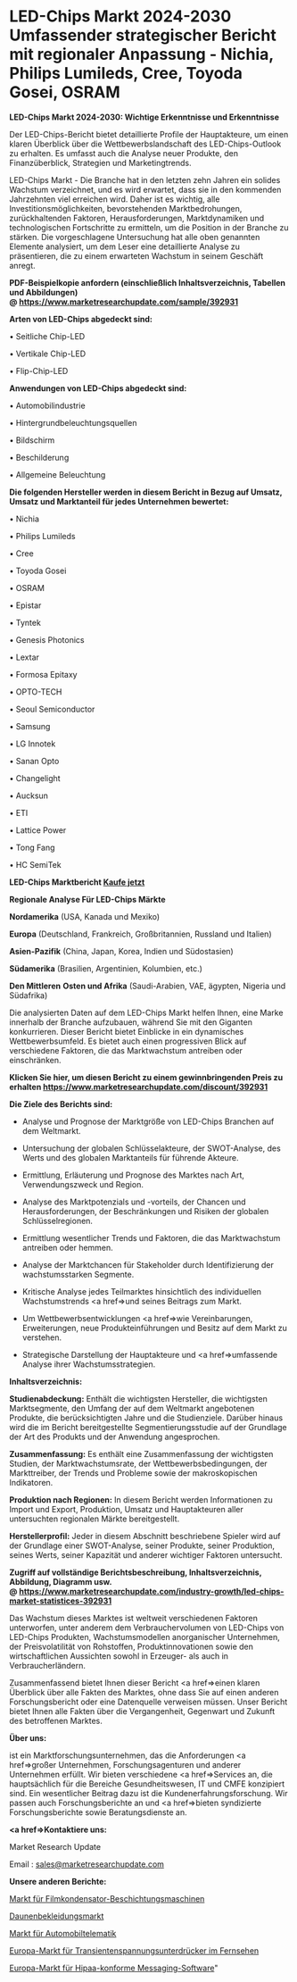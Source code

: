 # LED-Chips Markt 2024-2030 Umfassender strategischer Bericht mit regionaler Anpassung - Nichia, Philips Lumileds, Cree, Toyoda Gosei, OSRAM

<strong>LED-Chips Markt 2024-2030: Wichtige Erkenntnisse und Erkenntnisse</strong>

Der LED-Chips-Bericht bietet detaillierte Profile der Hauptakteure, um einen klaren Überblick über die Wettbewerbslandschaft des LED-Chips-Outlook zu erhalten. Es umfasst auch die Analyse neuer Produkte, den Finanzüberblick, Strategien und Marketingtrends.

LED-Chips Markt - Die Branche hat in den letzten zehn Jahren ein solides Wachstum verzeichnet, und es wird erwartet, dass sie in den kommenden Jahrzehnten viel erreichen wird. Daher ist es wichtig, alle Investitionsmöglichkeiten, bevorstehenden Marktbedrohungen, zurückhaltenden Faktoren, Herausforderungen, Marktdynamiken und technologischen Fortschritte zu ermitteln, um die Position in der Branche zu stärken. Die vorgeschlagene Untersuchung hat alle oben genannten Elemente analysiert, um dem Leser eine detaillierte Analyse zu präsentieren, die zu einem erwarteten Wachstum in seinem Geschäft anregt.

<strong><b>PDF-Beispielkopie anfordern (einschließlich Inhaltsverzeichnis, Tabellen und Abbildungen) @ </b></strong><strong><a href=https://www.marketresearchupdate.com/sample/392931><strong>https://www.marketresearchupdate.com/sample/392931</u></a></strong></strong>

<strong>Arten von LED-Chips abgedeckt sind:</strong>

• Seitliche Chip-LED

• Vertikale Chip-LED

• Flip-Chip-LED

<strong>Anwendungen von LED-Chips abgedeckt sind:</strong>

• Automobilindustrie

• Hintergrundbeleuchtungsquellen

• Bildschirm

• Beschilderung

• Allgemeine Beleuchtung

<strong>Die folgenden Hersteller werden in diesem Bericht in Bezug auf Umsatz, Umsatz und Marktanteil für jedes Unternehmen bewertet:</strong>

• Nichia

• Philips Lumileds

• Cree

• Toyoda Gosei

• OSRAM

• Epistar

• Tyntek

• Genesis Photonics

• Lextar

• Formosa Epitaxy

• OPTO-TECH

• Seoul Semiconductor

• Samsung

• LG Innotek

• Sanan Opto

• Changelight

• Aucksun

• ETI

• Lattice Power

• Tong Fang

• HC SemiTek

<strong>LED-Chips Marktbericht <a href=https://www.marketresearchupdate.com/buynow/392931>Kaufe jetzt</a></strong>

<strong>Regionale Analyse Für LED-Chips Märkte</strong>

<strong>Nordamerika</strong> (USA, Kanada und Mexiko)

<strong>Europa</strong> (Deutschland, Frankreich, Großbritannien, Russland und Italien)

<strong>Asien-Pazifik</strong> (China, Japan, Korea, Indien und Südostasien)

<strong>Südamerika</strong> (Brasilien, Argentinien, Kolumbien, etc.)

<strong>Den Mittleren</strong> <strong>Osten und Afrika</strong> (Saudi-Arabien, VAE, ägypten, Nigeria und Südafrika)

Die analysierten Daten auf dem LED-Chips Markt helfen Ihnen, eine Marke innerhalb der Branche aufzubauen, während Sie mit den Giganten konkurrieren. Dieser Bericht bietet Einblicke in ein dynamisches Wettbewerbsumfeld. Es bietet auch einen progressiven Blick auf verschiedene Faktoren, die das Marktwachstum antreiben oder einschränken.

<strong>Klicken Sie hier, um diesen Bericht zu einem gewinnbringenden Preis zu erhalten
</strong><strong><a href=https://www.marketresearchupdate.com/discount/392931>https://www.marketresearchupdate.com/discount/392931</b></u></strong></a>

<strong>Die Ziele des Berichts sind:</strong>

- Analyse und Prognose der Marktgröße von LED-Chips Branchen auf dem Weltmarkt.

- Untersuchung der globalen Schlüsselakteure, der SWOT-Analyse, des Werts und des globalen Marktanteils für führende Akteure.

- Ermittlung, Erläuterung und Prognose des Marktes nach Art, Verwendungszweck und Region.

- Analyse des Marktpotenzials und -vorteils, der Chancen und Herausforderungen, der Beschränkungen und Risiken der globalen Schlüsselregionen.

- Ermittlung wesentlicher Trends und Faktoren, die das Marktwachstum antreiben oder hemmen.

- Analyse der Marktchancen für Stakeholder durch Identifizierung der wachstumsstarken Segmente.

- Kritische Analyse jedes Teilmarktes hinsichtlich des individuellen Wachstumstrends <a href=>und</a> seines Beitrags zum Markt.

- Um Wettbewerbsentwicklungen <a href=>wie</a> Vereinbarungen, Erweiterungen, neue Produkteinführungen und Besitz auf dem Markt zu verstehen.

- Strategische Darstellung der Hauptakteure und <a href=>umfas</a>sende Analyse ihrer Wachstumsstrategien.

<strong>Inhaltsverzeichnis:</strong>

<strong>Studienabdeckung:</strong> Enthält die wichtigsten Hersteller, die wichtigsten Marktsegmente, den Umfang der auf dem Weltmarkt angebotenen Produkte, die berücksichtigten Jahre und die Studienziele. Darüber hinaus wird die im Bericht bereitgestellte Segmentierungsstudie auf der Grundlage der Art des Produkts und der Anwendung angesprochen.

<strong>Zusammenfassung:</strong> Es enthält eine Zusammenfassung der wichtigsten Studien, der Marktwachstumsrate, der Wettbewerbsbedingungen, der Markttreiber, der Trends und Probleme sowie der makroskopischen Indikatoren.

<strong>Produktion nach Regionen:</strong> In diesem Bericht werden Informationen zu Import und Export, Produktion, Umsatz und Hauptakteuren aller untersuchten regionalen Märkte bereitgestellt.

<strong>Herstellerprofil:</strong> Jeder in diesem Abschnitt beschriebene Spieler wird auf der Grundlage einer SWOT-Analyse, seiner Produkte, seiner Produktion, seines Werts, seiner Kapazität und anderer wichtiger Faktoren untersucht.

<strong><b>Zugriff auf vollständige Berichtsbeschreibung, Inhaltsverzeichnis, Abbildung, Diagramm usw. @ </b></strong><strong><a href=https://www.marketresearchupdate.com/industry-growth/led-chips-market-statistices-392931>https://www.marketresearchupdate.com/industry-growth/led-chips-market-statistices-392931</a></strong>

Das Wachstum dieses Marktes ist weltweit verschiedenen Faktoren unterworfen, unter anderem dem Verbrauchervolumen von LED-Chips von LED-Chips Produkten, Wachstumsmodellen anorganischer Unternehmen, der Preisvolatilität von Rohstoffen, Produktinnovationen sowie den wirtschaftlichen Aussichten sowohl in Erzeuger- als auch in Verbraucherländern.

Zusammenfassend bietet Ihnen dieser Bericht <a href=>einen</a> klaren Überblick über alle Fakten des Marktes, ohne dass Sie auf einen anderen Forschungsbericht oder eine Datenquelle verweisen müssen. Unser Bericht bietet Ihnen alle Fakten über die Vergangenheit, Gegenwart und Zukunft des betroffenen Marktes.

<strong>Über uns:</strong>

 ist ein Marktforschungsunternehmen, das die Anforderungen <a href=>großer</a> Unternehmen, Forschungsagenturen und anderer Unternehmen erfüllt. Wir bieten verschiedene <a href=>Services</a> an, die hauptsächlich für die Bereiche Gesundheitswesen, IT und CMFE konzipiert sind. Ein wesentlicher Beitrag dazu ist die Kundenerfahrungsforschung. Wir passen auch Forschungsberichte an und <a href=>bieten</a> syndizierte Forschungsberichte sowie Beratungsdienste an.

<strong><a href=>Kontaktiere uns:</a></strong>

Market Research Update

Email : sales@marketresearchupdate.com

<strong>Unsere anderen Berichte:</strong>

<a href=https://www.linkedin.com/pulse/film-capacitor-coating-machine-market-2023>Markt für Filmkondensator-Beschichtungsmaschinen</a>

<a href=https://www.linkedin.com/pulse/down-apparel-market-outlooks-2023-size-players>Daunenbekleidungsmarkt</a>

<a href=https://www.linkedin.com/pulse/automotive-telematics-market-size-trends-consumption>Markt für Automobiltelematik</a>

<a href=https://www.linkedin.com/pulse/europe-transient-voltage-suppressors-tvs-market-witness>Europa-Markt für Transientenspannungsunterdrücker im Fernsehen</a>

<a href=https://www.linkedin.com/pulse/europe-hipaa-compliant-messaging-software-market-cpdrf/>Europa-Markt für Hipaa-konforme Messaging-Software</a>"
